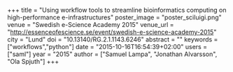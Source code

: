 +++
title = "Using workflow tools to streamline bioinformatics computing on high-performance e-infrastructures"
poster_image = "poster_sciluigi.png"
venue = "Swedish e-Science Academy 2015"
venue_url = "http://essenceofescience.se/event/swedish-e-science-academy-2015"
city = "Lund"
doi = "10.13140/RG.2.1.1143.6246"
abstract = ""
keywords = ["workflows","python"]
date = "2015-10-16T16:54:39+02:00"
users = ["saml"]
year = "2015"
author = ["Samuel Lampa", "Jonathan Alvarsson", "Ola Spjuth"]
+++

